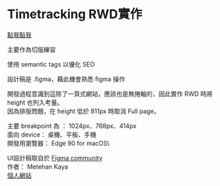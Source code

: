 # Timetracking RWD實作

[點我點我](https://victor81528.github.io/timetracking/)

主要作為切版練習

使用 semantic tags 以優化 SEO

設計稿是 .figma，藉此機會熟悉 figma 操作

開發過程意識到這除了一頁式網站，應該也是無捲軸的，因此實作 RWD 時將 height 也列入考量。\
因為排版問題，在 height 低於 811px 時取消 Full page。


主要 breakpoint 為 ： 1024px、768px、414px\
面向 device： 桌機、平板、手機\
開發用瀏覽器： Edge 90 for macOS\


UI設計稿取自於 
[Figma community](https://www.figma.com/community/file/876455506114947378/Time-Tracking-Landing-Page-Hero)\
作者： Metehan Kaya\
[個人網站](https://www.metehankaya.com)